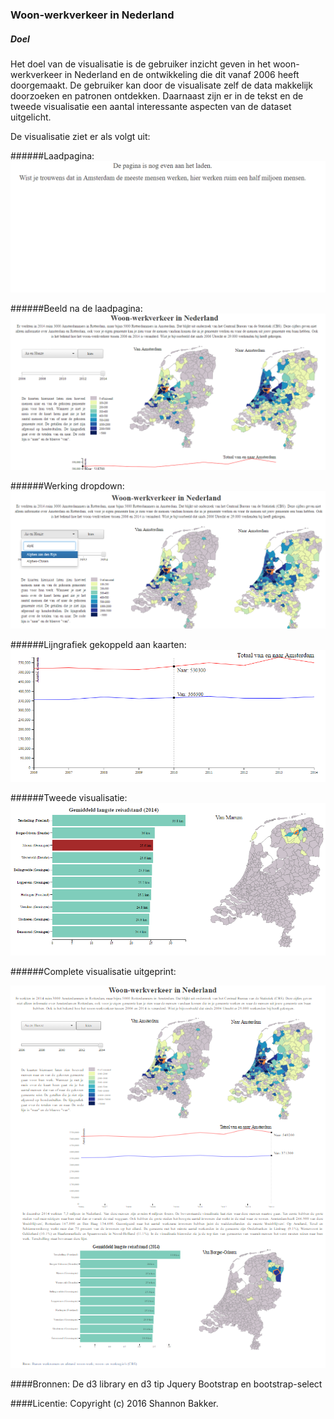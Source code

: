 ### Woon-werkverkeer in Nederland
##### Doel
Het doel van de visualisatie is de gebruiker inzicht geven in het woon-werkverkeer in Nederland en de ontwikkeling die dit vanaf 2006 heeft doorgemaakt. De gebruiker kan door de visualisate zelf de data makkelijk doorzoeken en patronen ontdekken. Daarnaast zijn er in de tekst en de tweede visualisatie een aantal interessante aspecten van de dataset uitgelicht. 

De visualisatie ziet er als volgt uit:

######Laadpagina:
![](doc/laadpagina.png)

######Beeld na de laadpagina:
![](doc/homepage.png)

######Werking dropdown:
![](doc/zoekbalk.png)

######Lijngrafiek gekoppeld aan kaarten:
![](doc/lijngrafiek.png)

######Tweede visualisatie:
![](doc/tweede_visualisatie.png)

######Complete visualisatie uitgeprint:

![](doc/complete_pagina.png)

####Bronnen: 
De d3 library en d3 tip
Jquery
Bootstrap en bootstrap-select

####Licentie:
Copyright (c) 2016 Shannon Bakker.


